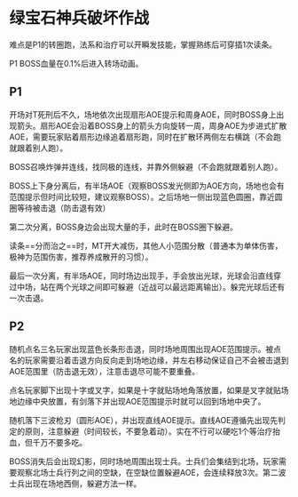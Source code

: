 # 绿宝石神兵破坏作战

难点是P1的转圈跑，<Role name="healer" /><Role name="magic" />法系和治疗可以开瞬发技能，掌握熟练后可穿插1次读条。

P1 BOSS血量在0.1%后进入转场动画。

## P1

开场对T死刑后不久，场地依次出现扇形AOE提示和周身AOE，同时BOSS身上出现箭头。扇形AOE会沿着BOSS身上的箭头方向旋转一周，周身AOE为步进式扩散AOE，需要玩家贴着扇形边缘追着扇形跑，同时在扩散环两侧左右横跳（不会跑就跟着别人跑）。

BOSS召唤炸弹并连线，找同极的连线，并靠外侧躲避（不会跑就跟着别人跑）。

BOSS上下身分离后，有半场AOE（观察BOSS发光侧即为AOE方向，场地也会有范围提示但时间比较短，建议观察BOSS）。之后场地一侧出现蓝色圆圈，靠近圆圈等待被击退（防击退有效）

第二次分离，BOSS身边会出现大量的手，此时在BOSS圈下躲避。

读条==分而治之==时，<Role name="tank" />MT开大减伤，<Role name="healer" /><Role name="dps" />其他人小范围分散（普通本为单体伤害，极神为范围伤害，推荐养成散开的习惯）。

最后一次分离，有半场AOE，同时场边出现手，手会放出光球，光球会沿直线穿过中场，站在两个光球之间即可躲避（近战可以最远距离输出）。躲完光球后还有一次击退。

## P2

随机点名三名玩家出现蓝色长条形击退，同时场地周围出现AOE范围提示。被点名的玩家需要沿着击退方向反向走到场地边缘，并左右移动保证自己不会被击退到AOE范围里（防击退无效），注意击退尽可能不要重叠。

点名玩家脚下出现十字或叉字，如果是十字就贴场地角落放置，如果是叉字就贴场地边缘中央放置，有剑落下并出现AOE范围提示时就可以回到场地中央了。

随机落下三波枪刃（圆形AOE），并出现直线AOE提示。直线AOE遵循先出现先判定的原则，注意躲避（时间较长，不要急着动）。实在不行可以硬吃1个等治疗抬血，但千万不要多吃。

BOSS消失后会出现幻影，同时场地周围出现士兵。士兵们会集结到北场，玩家需要观察北场士兵行列之间的空缺，在空缺位置躲避AOE，会连续释放3次。第二波士兵出现在场地西侧，躲避方法一样。




